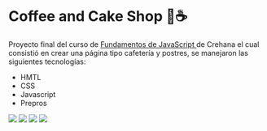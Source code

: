 # Coffee and Cake Shop 🍰☕
Proyecto final del curso de [Fundamentos de JavaScript ](https://www.crehana.com/cursos-online-front-end/fundamentos-de-javascript/ "Fundamentos de JavaScript ")de Crehana  el cual consistió en crear una página  tipo cafetería y postres, se manejaron las siguientes tecnologías:
* HMTL
* CSS
* Javascript
* Prepros


![](https://upload.wikimedia.org/wikipedia/commons/thumb/6/61/HTML5_logo_and_wordmark.svg/180px-HTML5_logo_and_wordmark.svg.png)
![](https://www.picuino.com/es/_images/css3-logo.png)
![](https://corballis.ie/images/javascript-icon-180x180.png)
![](https://encrypted-tbn0.gstatic.com/images?q=tbn:ANd9GcQcppfDYk3G4xyWcweNojRiVSLU8D6xj6QE10mbspGDaErdz4zO43aMtUTf8J9f7-sBlZ8&usqp=CAU)